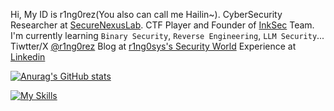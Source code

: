 Hi, My ID is r1ng0rez(You also can call me Hailin~). CyberSecurity Researcher at [SecureNexusLab](https://github.com/SecureNexusLab). CTF Player and Founder of [InkSec](https://github.com/InkSecurity) Team. I'm currently learning `Binary Security`, `Reverse Engineering`, `LLM Security`... Tiwtter/X [@r1ng0rez](x.com/r1ng0sys) Blog at [r1ng0sys's Security World](https://realr1ng0rez.github.io) Experience at [Linkedin](https://www.linkedin.com/) 

[![Anurag's GitHub stats](https://github-readme-stats.vercel.app/api?username=realr1ng0rez)](https://github.com/anuraghazra/github-readme-stats)

[![My Skills](https://skillicons.dev/icons?i=html,python,c,cpp,js,linux,debian,kali,django,docker,github,idea,pycharm,sublime,vscode,npm,php,ps,linkedin,twitter)](https://skillicons.dev)

